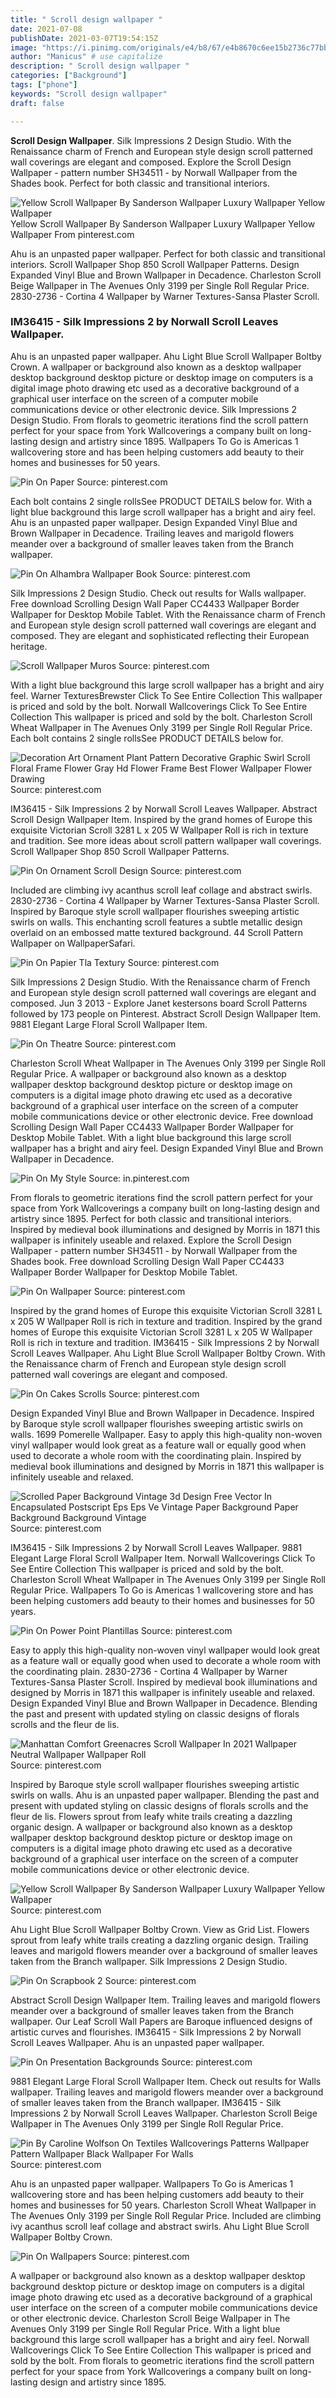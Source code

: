 ```yaml
---
title: " Scroll design wallpaper "
date: 2021-07-08
publishDate: 2021-03-07T19:54:15Z
image: "https://i.pinimg.com/originals/e4/b8/67/e4b8670c6ee15b2736c77bb59d83fd33.webp"
author: "Manicus" # use capitalize
description: " Scroll design wallpaper "
categories: ["Background"]
tags: ["phone"]
keywords: "Scroll design wallpaper"
draft: false

---
```



**Scroll Design Wallpaper**. Silk Impressions 2 Design Studio. With the Renaissance charm of French and European style design scroll patterned wall coverings are elegant and composed. Explore the Scroll Design Wallpaper - pattern number SH34511 - by Norwall Wallpaper from the Shades book. Perfect for both classic and transitional interiors.

![Yellow Scroll Wallpaper By Sanderson Wallpaper Luxury Wallpaper Yellow Wallpaper](https://i.pinimg.com/originals/75/f7/eb/75f7eb2ddaf2eb9026878cfab471eb8a.jpg "Yellow Scroll Wallpaper By Sanderson Wallpaper Luxury Wallpaper Yellow Wallpaper")
Yellow Scroll Wallpaper By Sanderson Wallpaper Luxury Wallpaper Yellow Wallpaper From pinterest.com


Ahu is an unpasted paper wallpaper. Perfect for both classic and transitional interiors. Scroll Wallpaper Shop 850 Scroll Wallpaper Patterns. Design Expanded Vinyl Blue and Brown Wallpaper in Decadence. Charleston Scroll Beige Wallpaper in The Avenues Only 3199 per Single Roll Regular Price. 2830-2736 - Cortina 4 Wallpaper by Warner Textures-Sansa Plaster Scroll.

### IM36415 - Silk Impressions 2 by Norwall Scroll Leaves Wallpaper.

Ahu is an unpasted paper wallpaper. Ahu Light Blue Scroll Wallpaper Boltby Crown. A wallpaper or background also known as a desktop wallpaper desktop background desktop picture or desktop image on computers is a digital image photo drawing etc used as a decorative background of a graphical user interface on the screen of a computer mobile communications device or other electronic device. Silk Impressions 2 Design Studio. From florals to geometric iterations find the scroll pattern perfect for your space from York Wallcoverings a company built on long-lasting design and artistry since 1895. Wallpapers To Go is Americas 1 wallcovering store and has been helping customers add beauty to their homes and businesses for 50 years.


![Pin On Paper](https://i.pinimg.com/736x/22/91/eb/2291eb2ac2501c3bad45b883334c6dc5.jpg "Pin On Paper")
Source: pinterest.com

Each bolt contains 2 single rollsSee PRODUCT DETAILS below for. With a light blue background this large scroll wallpaper has a bright and airy feel. Ahu is an unpasted paper wallpaper. Design Expanded Vinyl Blue and Brown Wallpaper in Decadence. Trailing leaves and marigold flowers meander over a background of smaller leaves taken from the Branch wallpaper.

![Pin On Alhambra Wallpaper Book](https://i.pinimg.com/originals/6e/0d/41/6e0d41e76f2ccef32db2763aa5976ca8.jpg "Pin On Alhambra Wallpaper Book")
Source: pinterest.com

Silk Impressions 2 Design Studio. Check out results for Walls wallpaper. Free download Scrolling Design Wall Paper CC4433 Wallpaper Border Wallpaper for Desktop Mobile Tablet. With the Renaissance charm of French and European style design scroll patterned wall coverings are elegant and composed. They are elegant and sophisticated reflecting their European heritage.

![Scroll Wallpaper Muros](https://i.pinimg.com/originals/f6/1f/37/f61f374936dad1051e968729967bab88.jpg "Scroll Wallpaper Muros")
Source: pinterest.com

With a light blue background this large scroll wallpaper has a bright and airy feel. Warner TexturesBrewster Click To See Entire Collection This wallpaper is priced and sold by the bolt. Norwall Wallcoverings Click To See Entire Collection This wallpaper is priced and sold by the bolt. Charleston Scroll Wheat Wallpaper in The Avenues Only 3199 per Single Roll Regular Price. Each bolt contains 2 single rollsSee PRODUCT DETAILS below for.

![Decoration Art Ornament Plant Pattern Decorative Graphic Swirl Scroll Floral Frame Flower Gray Hd Flower Frame Best Flower Wallpaper Flower Drawing](https://i.pinimg.com/736x/be/b3/de/beb3ded2bd7859c23f692430c3baaed5.jpg "Decoration Art Ornament Plant Pattern Decorative Graphic Swirl Scroll Floral Frame Flower Gray Hd Flower Frame Best Flower Wallpaper Flower Drawing")
Source: pinterest.com

IM36415 - Silk Impressions 2 by Norwall Scroll Leaves Wallpaper. Abstract Scroll Design Wallpaper Item. Inspired by the grand homes of Europe this exquisite Victorian Scroll 3281 L x 205 W Wallpaper Roll is rich in texture and tradition. See more ideas about scroll pattern wallpaper wall coverings. Scroll Wallpaper Shop 850 Scroll Wallpaper Patterns.

![Pin On Ornament Scroll Design](https://i.pinimg.com/474x/f3/13/1f/f3131fba1b2cf3a499e6104dae0a72f1.jpg "Pin On Ornament Scroll Design")
Source: pinterest.com

Included are climbing ivy acanthus scroll leaf collage and abstract swirls. 2830-2736 - Cortina 4 Wallpaper by Warner Textures-Sansa Plaster Scroll. Inspired by Baroque style scroll wallpaper flourishes sweeping artistic swirls on walls. This enchanting scroll features a subtle metallic design overlaid on an embossed matte textured background. 44 Scroll Pattern Wallpaper on WallpaperSafari.

![Pin On Papier Tla Textury](https://i.pinimg.com/736x/f7/ab/d1/f7abd14eece4d7c94bc8cdaa3c47bf4e.jpg "Pin On Papier Tla Textury")
Source: pinterest.com

Silk Impressions 2 Design Studio. With the Renaissance charm of French and European style design scroll patterned wall coverings are elegant and composed. Jun 3 2013 - Explore Janet kestersons board Scroll Patterns followed by 173 people on Pinterest. Abstract Scroll Design Wallpaper Item. 9881 Elegant Large Floral Scroll Wallpaper Item.

![Pin On Theatre](https://i.pinimg.com/736x/e9/02/8d/e9028d433b7d96a8e4ffb2008c10d8b6.jpg "Pin On Theatre")
Source: pinterest.com

Charleston Scroll Wheat Wallpaper in The Avenues Only 3199 per Single Roll Regular Price. A wallpaper or background also known as a desktop wallpaper desktop background desktop picture or desktop image on computers is a digital image photo drawing etc used as a decorative background of a graphical user interface on the screen of a computer mobile communications device or other electronic device. Free download Scrolling Design Wall Paper CC4433 Wallpaper Border Wallpaper for Desktop Mobile Tablet. With a light blue background this large scroll wallpaper has a bright and airy feel. Design Expanded Vinyl Blue and Brown Wallpaper in Decadence.

![Pin On My Style](https://i.pinimg.com/originals/48/5e/0c/485e0c0fc455caf23930f5bcb4bab7fa.jpg "Pin On My Style")
Source: in.pinterest.com

From florals to geometric iterations find the scroll pattern perfect for your space from York Wallcoverings a company built on long-lasting design and artistry since 1895. Perfect for both classic and transitional interiors. Inspired by medieval book illuminations and designed by Morris in 1871 this wallpaper is infinitely useable and relaxed. Explore the Scroll Design Wallpaper - pattern number SH34511 - by Norwall Wallpaper from the Shades book. Free download Scrolling Design Wall Paper CC4433 Wallpaper Border Wallpaper for Desktop Mobile Tablet.

![Pin On Wallpaper](https://i.pinimg.com/originals/d2/a8/84/d2a8845c3205e5417d60ed9f41425c4f.jpg "Pin On Wallpaper")
Source: pinterest.com

Inspired by the grand homes of Europe this exquisite Victorian Scroll 3281 L x 205 W Wallpaper Roll is rich in texture and tradition. Inspired by the grand homes of Europe this exquisite Victorian Scroll 3281 L x 205 W Wallpaper Roll is rich in texture and tradition. IM36415 - Silk Impressions 2 by Norwall Scroll Leaves Wallpaper. Ahu Light Blue Scroll Wallpaper Boltby Crown. With the Renaissance charm of French and European style design scroll patterned wall coverings are elegant and composed.

![Pin On Cakes Scrolls](https://i.pinimg.com/originals/cd/a3/1b/cda31bacb1a5f55b675332cd71ccf656.jpg "Pin On Cakes Scrolls")
Source: pinterest.com

Design Expanded Vinyl Blue and Brown Wallpaper in Decadence. Inspired by Baroque style scroll wallpaper flourishes sweeping artistic swirls on walls. 1699 Pomerelle Wallpaper. Easy to apply this high-quality non-woven vinyl wallpaper would look great as a feature wall or equally good when used to decorate a whole room with the coordinating plain. Inspired by medieval book illuminations and designed by Morris in 1871 this wallpaper is infinitely useable and relaxed.

![Scrolled Paper Background Vintage 3d Design Free Vector In Encapsulated Postscript Eps Eps Ve Vintage Paper Background Paper Background Background Vintage](https://i.pinimg.com/474x/1b/05/3b/1b053b101f57790c519a1c1164a56702.jpg "Scrolled Paper Background Vintage 3d Design Free Vector In Encapsulated Postscript Eps Eps Ve Vintage Paper Background Paper Background Background Vintage")
Source: pinterest.com

IM36415 - Silk Impressions 2 by Norwall Scroll Leaves Wallpaper. 9881 Elegant Large Floral Scroll Wallpaper Item. Norwall Wallcoverings Click To See Entire Collection This wallpaper is priced and sold by the bolt. Charleston Scroll Wheat Wallpaper in The Avenues Only 3199 per Single Roll Regular Price. Wallpapers To Go is Americas 1 wallcovering store and has been helping customers add beauty to their homes and businesses for 50 years.

![Pin On Power Point Plantillas](https://i.pinimg.com/736x/d1/eb/a2/d1eba25837d748f4436a601dc5b7962f.jpg "Pin On Power Point Plantillas")
Source: pinterest.com

Easy to apply this high-quality non-woven vinyl wallpaper would look great as a feature wall or equally good when used to decorate a whole room with the coordinating plain. 2830-2736 - Cortina 4 Wallpaper by Warner Textures-Sansa Plaster Scroll. Inspired by medieval book illuminations and designed by Morris in 1871 this wallpaper is infinitely useable and relaxed. Design Expanded Vinyl Blue and Brown Wallpaper in Decadence. Blending the past and present with updated styling on classic designs of florals scrolls and the fleur de lis.

![Manhattan Comfort Greenacres Scroll Wallpaper In 2021 Wallpaper Neutral Wallpaper Wallpaper Roll](https://i.pinimg.com/originals/35/69/f0/3569f0f414083a2c0fbdf6c35acc1578.jpg "Manhattan Comfort Greenacres Scroll Wallpaper In 2021 Wallpaper Neutral Wallpaper Wallpaper Roll")
Source: pinterest.com

Inspired by Baroque style scroll wallpaper flourishes sweeping artistic swirls on walls. Ahu is an unpasted paper wallpaper. Blending the past and present with updated styling on classic designs of florals scrolls and the fleur de lis. Flowers sprout from leafy white trails creating a dazzling organic design. A wallpaper or background also known as a desktop wallpaper desktop background desktop picture or desktop image on computers is a digital image photo drawing etc used as a decorative background of a graphical user interface on the screen of a computer mobile communications device or other electronic device.

![Yellow Scroll Wallpaper By Sanderson Wallpaper Luxury Wallpaper Yellow Wallpaper](https://i.pinimg.com/originals/75/f7/eb/75f7eb2ddaf2eb9026878cfab471eb8a.jpg "Yellow Scroll Wallpaper By Sanderson Wallpaper Luxury Wallpaper Yellow Wallpaper")
Source: pinterest.com

Ahu Light Blue Scroll Wallpaper Boltby Crown. View as Grid List. Flowers sprout from leafy white trails creating a dazzling organic design. Trailing leaves and marigold flowers meander over a background of smaller leaves taken from the Branch wallpaper. Silk Impressions 2 Design Studio.

![Pin On Scrapbook 2](https://i.pinimg.com/originals/f6/3c/e8/f63ce8357703059324c7e7ba5a252b95.jpg "Pin On Scrapbook 2")
Source: pinterest.com

Abstract Scroll Design Wallpaper Item. Trailing leaves and marigold flowers meander over a background of smaller leaves taken from the Branch wallpaper. Our Leaf Scroll Wall Papers are Baroque influenced designs of artistic curves and flourishes. IM36415 - Silk Impressions 2 by Norwall Scroll Leaves Wallpaper. Ahu is an unpasted paper wallpaper.

![Pin On Presentation Backgrounds](https://i.pinimg.com/originals/09/e0/f6/09e0f62975d8acc964695fc315b95bb4.jpg "Pin On Presentation Backgrounds")
Source: pinterest.com

9881 Elegant Large Floral Scroll Wallpaper Item. Check out results for Walls wallpaper. Trailing leaves and marigold flowers meander over a background of smaller leaves taken from the Branch wallpaper. IM36415 - Silk Impressions 2 by Norwall Scroll Leaves Wallpaper. Charleston Scroll Beige Wallpaper in The Avenues Only 3199 per Single Roll Regular Price.

![Pin By Caroline Wolfson On Textiles Wallcoverings Patterns Wallpaper Pattern Wallpaper Black Wallpaper For Walls](https://i.pinimg.com/736x/49/c3/62/49c362e852b93ee5c95132dd6ad86597--wallpaper-for-walls-black-wallpaper.jpg "Pin By Caroline Wolfson On Textiles Wallcoverings Patterns Wallpaper Pattern Wallpaper Black Wallpaper For Walls")
Source: pinterest.com

Ahu is an unpasted paper wallpaper. Wallpapers To Go is Americas 1 wallcovering store and has been helping customers add beauty to their homes and businesses for 50 years. Charleston Scroll Wheat Wallpaper in The Avenues Only 3199 per Single Roll Regular Price. Included are climbing ivy acanthus scroll leaf collage and abstract swirls. Ahu Light Blue Scroll Wallpaper Boltby Crown.

![Pin On Wallpapers](https://i.pinimg.com/originals/e4/b8/67/e4b8670c6ee15b2736c77bb59d83fd33.webp "Pin On Wallpapers")
Source: pinterest.com

A wallpaper or background also known as a desktop wallpaper desktop background desktop picture or desktop image on computers is a digital image photo drawing etc used as a decorative background of a graphical user interface on the screen of a computer mobile communications device or other electronic device. Charleston Scroll Beige Wallpaper in The Avenues Only 3199 per Single Roll Regular Price. With a light blue background this large scroll wallpaper has a bright and airy feel. Norwall Wallcoverings Click To See Entire Collection This wallpaper is priced and sold by the bolt. From florals to geometric iterations find the scroll pattern perfect for your space from York Wallcoverings a company built on long-lasting design and artistry since 1895.

